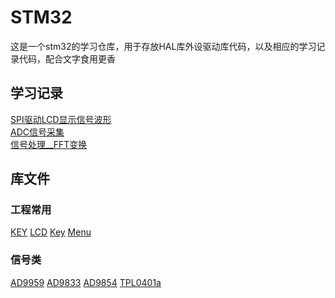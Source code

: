 # STM32
这是一个stm32的学习仓库，用于存放HAL库外设驱动库代码，以及相应的学习记录代码，配合文字食用更香
## 学习记录
[SPI驱动LCD显示信号波形](https://www.cnblogs.com/loong2525/p/19003164)<br>
[ADC信号采集](https://www.cnblogs.com/loong2525/p/18999737)<br>
[信号处理__FFT变换](https://www.cnblogs.com/loong2525/p/19003886)<br>
## 库文件
### 工程常用
[KEY](d:\Project\stm32\HAL_Peripheral\工程常用\Key)
[LCD](d:\Project\stm32\HAL_Peripheral\工程常用\LCD)
[Key](d:\Project\stm32\HAL_Peripheral\工程常用\Key)
[Menu](d:\Project\stm32\HAL_Peripheral\工程常用\Menu)

### 信号类
[AD9959](d:\Project\stm32\HAL_Peripheral\信号类\AD9959)
[AD9833](d:\Project\stm32\HAL_Peripheral\信号类\AD9833)
[AD9854](d:\Project\stm32\HAL_Peripheral\信号类\AD9854)
[TPL0401a](d:\Project\stm32\HAL_Peripheral\信号类\TPL0401a)
